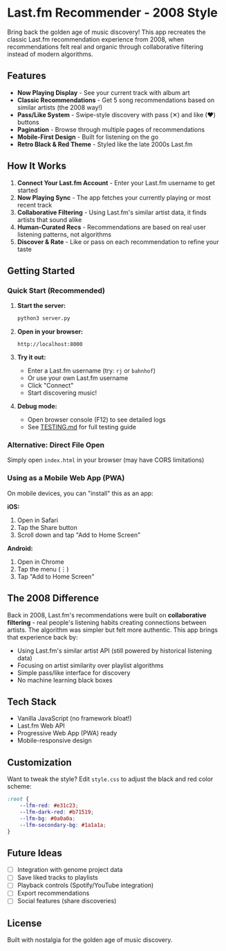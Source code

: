 # Last.fm Recommender - 2008 Style

Bring back the golden age of music discovery! This app recreates the classic Last.fm recommendation experience from 2008, when recommendations felt real and organic through collaborative filtering instead of modern algorithms.

## Features

- **Now Playing Display** - See your current track with album art
- **Classic Recommendations** - Get 5 song recommendations based on similar artists (the 2008 way!)
- **Pass/Like System** - Swipe-style discovery with pass (✕) and like (♥) buttons
- **Pagination** - Browse through multiple pages of recommendations
- **Mobile-First Design** - Built for listening on the go
- **Retro Black & Red Theme** - Styled like the late 2000s Last.fm

## How It Works

1. **Connect Your Last.fm Account** - Enter your Last.fm username to get started
2. **Now Playing Sync** - The app fetches your currently playing or most recent track
3. **Collaborative Filtering** - Using Last.fm's similar artist data, it finds artists that sound alike
4. **Human-Curated Recs** - Recommendations are based on real user listening patterns, not algorithms
5. **Discover & Rate** - Like or pass on each recommendation to refine your taste

## Getting Started

### Quick Start (Recommended)

1. **Start the server:**
   ```bash
   python3 server.py
   ```

2. **Open in your browser:**
   ```
   http://localhost:8000
   ```

3. **Try it out:**
   - Enter a Last.fm username (try: `rj` or `bahnhof`)
   - Or use your own Last.fm username
   - Click "Connect"
   - Start discovering music!

4. **Debug mode:**
   - Open browser console (F12) to see detailed logs
   - See [TESTING.md](TESTING.md) for full testing guide

### Alternative: Direct File Open

Simply open `index.html` in your browser (may have CORS limitations)

### Using as a Mobile Web App (PWA)

On mobile devices, you can "install" this as an app:

**iOS:**
1. Open in Safari
2. Tap the Share button
3. Scroll down and tap "Add to Home Screen"

**Android:**
1. Open in Chrome
2. Tap the menu (⋮)
3. Tap "Add to Home Screen"

## The 2008 Difference

Back in 2008, Last.fm's recommendations were built on **collaborative filtering** - real people's listening habits creating connections between artists. The algorithm was simpler but felt more authentic. This app brings that experience back by:

- Using Last.fm's similar artist API (still powered by historical listening data)
- Focusing on artist similarity over playlist algorithms
- Simple pass/like interface for discovery
- No machine learning black boxes

## Tech Stack

- Vanilla JavaScript (no framework bloat!)
- Last.fm Web API
- Progressive Web App (PWA) ready
- Mobile-responsive design

## Customization

Want to tweak the style? Edit `style.css` to adjust the black and red color scheme:

```css
:root {
    --lfm-red: #e31c23;
    --lfm-dark-red: #b71519;
    --lfm-bg: #0a0a0a;
    --lfm-secondary-bg: #1a1a1a;
}
```

## Future Ideas

- [ ] Integration with genome project data
- [ ] Save liked tracks to playlists
- [ ] Playback controls (Spotify/YouTube integration)
- [ ] Export recommendations
- [ ] Social features (share discoveries)

## License

Built with nostalgia for the golden age of music discovery.